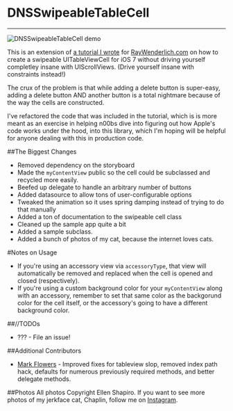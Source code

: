 DNSSwipeableTableCell
====
----

![DNSSwipeableTableCell demo](swipeable.gif)

This is an extension of [a tutorial I wrote](http://www.raywenderlich.com/62435/make-swipeable-table-view-cell-actions-without-going-nuts-scroll-views) for [RayWenderlich.com](http://www.raywenderlich.com) on how to create a swipeable UITableViewCell for iOS 7 without driving yourself completley insane with UIScrollViews. (Drive yourself insane with constraints instead!)
 
The crux of the problem is that while adding a delete button is super-easy, adding a delete button AND another button is a total nightmare because of the way the cells are constructed. 

I've refactored the code that was included in the tutorial, which is is more meant as an exercise in helping n00bs dive into figuring out how Apple's code works under the hood, into this library, which I'm hoping will be helpful for anyone dealing with this in production code. 

##The Biggest Changes
* Removed dependency on the storyboard
* Made the `myContentView` public so the cell could be subclassed and recycled more easily.
* Beefed up delegate to handle an arbitrary number of buttons
* Added datasource to allow tons of user-configurable options
* Tweaked the animation so it uses spring damping instead of trying to do that manually
* Added a ton of documentation to the swipeable cell class
* Cleaned up the sample app quite a bit
* Added a sample subclass.
* Added a bunch of photos of my cat, because the internet loves cats. 

#Notes on Usage 

* If you're using an accessory view via `accessoryType`, that view will automatically be removed and replaced when the cell is opened and closed (respectively). 
* If you're using a custom background color for your `myContentView` along with an accessory, remember to set that same color as the backgorund color for the cell itself, or the accessory's going to have a different background color.

##//TODOs
* ??? - File an issue!

##Additional Contributors
* [Mark Flowers](https://github.com/markflowers) - Improved fixes for tableview slop, removed index path hack, defaults for numerous previously required methods, and better delegate methods.


##Photos
All photos Copyright Ellen Shapiro. If you want to see more photos of my jerkface cat, Chaplin, follow me on [Instagram](http://instagram.com/loudguitars).
